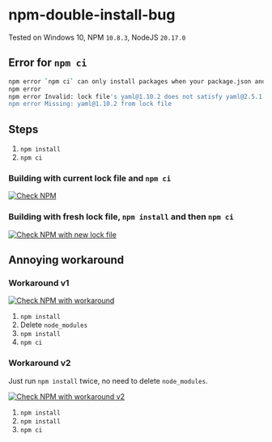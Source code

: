 # npm-double-install-bug

Tested on Windows 10, NPM `10.8.3`, NodeJS `20.17.0`

## Error for `npm ci`

```sh
npm error `npm ci` can only install packages when your package.json and package-lock.json or npm-shrinkwrap.json are in sync. Please update your lock file with `npm install` before continuing.
npm error
npm error Invalid: lock file's yaml@1.10.2 does not satisfy yaml@2.5.1
npm error Missing: yaml@1.10.2 from lock file
```

## Steps

1. `npm install`
2. `npm ci`

### Building with current lock file and `npm ci`

[![Check NPM](https://github.com/Saibamen/npm-double-install-bug/actions/workflows/check-npm.yml/badge.svg)](https://github.com/Saibamen/npm-double-install-bug/actions/workflows/check-npm.yml)

### Building with fresh lock file, `npm install` and then `npm ci`

[![Check NPM with new lock file](https://github.com/Saibamen/npm-double-install-bug/actions/workflows/check-npm-new-lock.yml/badge.svg)](https://github.com/Saibamen/npm-double-install-bug/actions/workflows/check-npm-new-lock.yml)

## Annoying workaround

### Workaround v1

[![Check NPM with workaround](https://github.com/Saibamen/npm-double-install-bug/actions/workflows/check-npm-workaround.yml/badge.svg)](https://github.com/Saibamen/npm-double-install-bug/actions/workflows/check-npm-workaround.yml)

1. `npm install`
2. Delete `node_modules`
3. `npm install`
4. `npm ci`

### Workaround v2

Just run `npm install` twice, no need to delete `node_modules`.

[![Check NPM with workaround v2](https://github.com/Saibamen/npm-double-install-bug/actions/workflows/check-npm-workaround-v2.yml/badge.svg)](https://github.com/Saibamen/npm-double-install-bug/actions/workflows/check-npm-workaround-v2.yml)

1. `npm install`
2. `npm install`
3. `npm ci`
